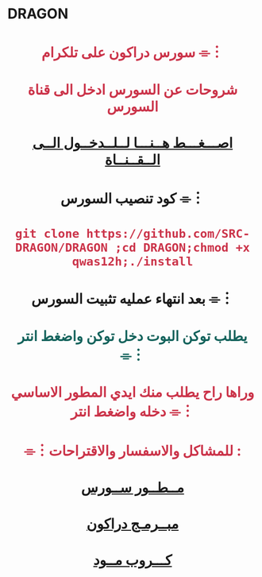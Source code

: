 
# DRAGON

# <p align="center" style="color:#cb3349" >سورس دراكون على تلكرام ⌯︙

# <p align="center" style="color:#cb3349" > شروحات عن السورس ادخل الى قناة السورس

# <p align="center" style="color:#cb3349" > [اصـــغـــط هــنـــا لــلــدخــول الــى الــقــنــاة](https://telegram.me/S0DRG) <br>

# <p align="center"> كود تنصيب السورس ⌯︙

 # <p align="center" style="color:#cb3349" > ``git clone https://github.com/SRC-DRAGON/DRAGON ;cd DRAGON;chmod +x qwas12h;./install``

# <p align="center"> بعد انتهاء عمليه تثبيت السورس ⌯︙

# <p align="center" style="color: #14635c;" >يطلب توكن البوت دخل توكن واضغط انتر ⌯︙

 

# <p align="center" style="color:#cb3349" > وراها راح يطلب منك ايدي المطور الاساسي دخله واضغط انتر ⌯︙

# <p align="center" style="color:#cb3349" > ⌯︙للمشاكل والاسفسار والاقتراحات :

  

# <p align="center" style="color:#cb3349" > [مــطــور ســورس](https://telegram.me/s00f4) <br>
 
 
 
# <p align="center" style="color:#cb3349" > [مبــرمـج دراكون](https://telegram.me/mndzr) <br>

  

  

# <p align="center" style="color:#cb3349" > [كـــروب  مــود](https://t.me/joinchat/APVPGU43ZnxKwJGnuBKDww) <br>
